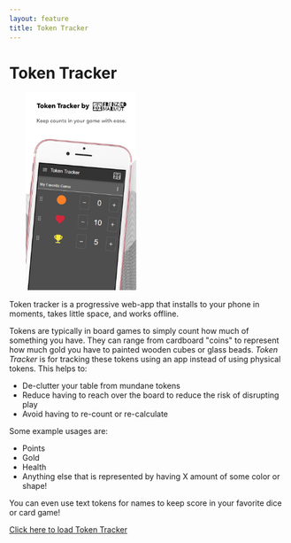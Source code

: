 ```yaml
---
layout: feature
title: Token Tracker
---
```


# Token Tracker

<img src="/assets/images/ttracker-promo.png" width="200" style="margin-left: 30px;" class="is-pulled-right" alt="Token Tracker Promo Image" />

Token tracker is a progressive web-app that installs to your phone in moments, takes little space, and works offline.

Tokens are typically in board games to simply count how much of something you have. They can range from cardboard "coins" to represent how much gold you have to painted wooden cubes or glass beads. _Token Tracker_ is for tracking these tokens using an app instead of using physical tokens. This helps to:

- De-clutter your table from mundane tokens
- Reduce having to reach over the board to reduce the risk of disrupting play
- Avoid having to re-count or re-calculate

Some example usages are:

- Points
- Gold
- Health
- Anything else that is represented by having X amount of some color or shape!

You can even use text tokens for names to keep score in your favorite dice or card game!

<a class="button is-rounded is-link " href="https://ttracker.frenziedmarmot.com" target="blank" rel="noopener"><span class="icon"><i class="fas fa-external-link-alt"></i></span><span>Click here to load Token Tracker</span></a>

<div class="is-clearfix"></div>